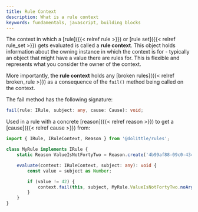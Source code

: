 ```yaml
---
title: Rule Context
description: What is a rule context
keywords: fundamentals, javascript, building blocks
---
```

The context in which a [rule]({{< relref rule >}}) or [rule set]({{< relref rule_set >}}) gets
evaluated is called a **rule context**. This object holds information about
the owning instance in which the context is for - typically an object that
might have a value there are rules for. This is flexible and represents what
you consider the owner of the context.

More importantly, the **rule context** holds any [broken rules]({{< relref broken_rule >}})
as a consequence of the `fail()` method being called on the context.

The fail method has the following signature:

```typescript
fail(rule: IRule, subject: any, cause: Cause): void;
```

Used in a rule with a concrete [reason]({{< relref reason >}}) to get a [cause]({{< relref cause >}})
from:

```typescript
import { IRule, IRuleContext, Reason } from '@dolittle/rules';

class MyRule implements IRule {
    static Reason ValueIsNotFortyTwo = Reason.create('4b99af88-09c0-4342-8876-24c42a48d728', 'Value should be forty two');

    evaluate(context: IRuleContext, subject: any): void {
        const value = subject as Number;

        if (value != 42) {
            context.fail(this, subject, MyRule.ValueIsNotFortyTwo.noArguments());
        }
    }
}
```
